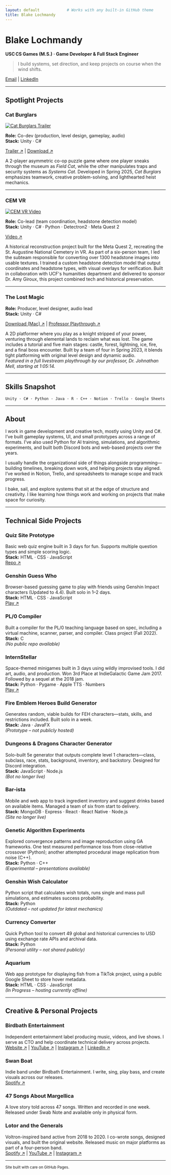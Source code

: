 ```yaml
---
layout: default            # Works with any built‑in GitHub theme
title: Blake Lochmandy
---
```


# Blake Lochmandy  
**USC CS Games (M.S.) · Game Developer & Full Stack Engineer**

> I build systems, set direction, and keep projects on course when the wind shifts.

[Email](mailto:blakeloch@gmail.com) | [LinkedIn](https://linkedin.com/in/blakeloch)

---

## Spotlight Projects

### Cat Burglars  
[![Cat Burglars Trailer](https://img.youtube.com/vi/aVZ_uZB_F7M/0.jpg)](https://www.youtube.com/watch?v=aVZ_uZB_F7M)

**Role:** Co-dev (production, level design, gameplay, audio)  
**Stack:** Unity · C#  

[Trailer ↗](https://www.youtube.com/watch?v=aVZ_uZB_F7M) | [Download ↗](DOWNLOAD_LINK_CAT_BURGLARS)

A 2-player asymmetric co-op puzzle game where one player sneaks through the museum as *Field Cat*, while the other manipulates traps and security systems as *Systems Cat*. Developed in Spring 2025, *Cat Burglars* emphasizes teamwork, creative problem-solving, and lighthearted heist mechanics.

---

### CEM VR  
[![CEM VR Video](https://img.youtube.com/vi/Z5CeIh9vH9A/0.jpg)](https://www.youtube.com/watch?v=Z5CeIh9vH9A)

**Role:** Co-lead (team coordination, headstone detection model)  
**Stack:** Unity · C# · Python · Detectron2 · Meta Quest 2  

[Video ↗](https://www.youtube.com/watch?v=Z5CeIh9vH9A)

A historical reconstruction project built for the Meta Quest 2, recreating the St. Augustine National Cemetery in VR. As part of a six-person team, I led the subteam responsible for converting over 1300 headstone images into usable textures. I trained a custom headstone detection model that output coordinates and headstone types, with visual overlays for verification. Built in collaboration with UCF's humanities department and delivered to sponsor Dr. Amy Giroux, this project combined tech and historical preservation.

---

### The Lost Magic  

**Role:** Producer, level designer, audio lead  
**Stack:** Unity · C#  

[Download (Mac) ↗](MAC_BUILD_LINK_LOST_MAGIC) | [Professor Playthrough ↗](https://youtu.be/etx_1UUHOF8?t=3914)

A 2D platformer where you play as a knight stripped of your power, venturing through elemental lands to reclaim what was lost. The game includes a tutorial and five main stages: castle, forest, lightning, ice, fire, and a final boss encounter. Built by a team of four in Spring 2023, it blends tight platforming with original level design and dynamic audio.  
*Featured in a full livestream playthrough by our professor, Dr. Johnathan Mell, starting at 1:05:14.*

---

## Skills Snapshot
`Unity · C# · Python · Java · R · C++ · Notion · Trello · Google Sheets`

---

## About
I work in game development and creative tech, mostly using Unity and C#. I’ve built gameplay systems, UI, and small prototypes across a range of formats. I’ve also used Python for AI training, simulations, and algorithmic experiments, and built both Discord bots and web-based projects over the years.

I usually handle the organizational side of things alongside programming—building timelines, breaking down work, and helping projects stay aligned. I’ve worked in Notion, Trello, and spreadsheets to manage scope and track progress.

I bake, sail, and explore systems that sit at the edge of structure and creativity. I like learning how things work and working on projects that make space for curiosity.

---

## Technical Side Projects

### Quiz Site Prototype  
Basic web quiz engine built in 3 days for fun. Supports multiple question types and simple scoring logic.  
**Stack:** HTML · CSS · JavaScript  
[Repo ↗](GITHUB_LINK_TBD)

### Genshin Guess Who  
Browser-based guessing game to play with friends using Genshin Impact characters (Updated to 4.4). Built solo in 1–2 days.  
**Stack:** HTML · CSS · JavaScript  
[Play ↗](https://blaketgs.github.io/GenshinGuessWho/)

### PL/0 Compiler  
Built a compiler for the PL/0 teaching language based on spec, including a virtual machine, scanner, parser, and compiler. Class project (Fall 2022).  
**Stack:** C  
*(No public repo available)*

### InternStellar  
Space-themed minigames built in 3 days using wildly improvised tools. I did art, audio, and production. Won 3rd Place at IndieGalactic Game Jam 2017. Followed by a sequel at the 2018 jam.  
**Stack:** Python · Pygame · Apple TTS · Numbers  
[Play ↗](https://internstellar.itch.io/internstellar)

### Fire Emblem Heroes Build Generator  
Generates random, viable builds for FEH characters—stats, skills, and restrictions included. Built solo in a week.  
**Stack:** Java · JavaFX  
*(Prototype – not publicly hosted)*

### Dungeons & Dragons Character Generator  
Solo-built 5e generator that outputs complete level 1 characters—class, subclass, race, stats, background, inventory, and backstory. Designed for Discord integration.  
**Stack:** JavaScript · Node.js  
*(Bot no longer live)*

### Bar-ista  
Mobile and web app to track ingredient inventory and suggest drinks based on available items. Managed a team of six from start to delivery.  
**Stack:** MongoDB · Express · React · React Native · Node.js  
*(Site no longer live)*

### Genetic Algorithm Experiments  
Explored convergence patterns and image reproduction using GA frameworks. One test measured performance loss from close-relative crossover (Python); another attempted procedural image replication from noise (C++).  
**Stack:** Python · C++  
*(Experimental – presentations available)*

### Genshin Wish Calculator  
Python script that calculates wish totals, runs single and mass pull simulations, and estimates success probability.  
**Stack:** Python  
*(Outdated – not updated for latest mechanics)*

### Currency Converter  
Quick Python tool to convert 49 global and historical currencies to USD using exchange rate APIs and archival data.  
**Stack:** Python  
*(Personal utility – not shared publicly)*

### Aquarium  
Web app prototype for displaying fish from a TikTok project, using a public Google Sheet to store hover metadata.  
**Stack:** HTML · CSS · JavaScript  
*(In Progress – hosting currently offline)*

---

## Creative & Personal Projects

### Birdbath Entertainment  
Independent entertainment label producing music, videos, and live shows. I serve as CTO and help coordinate technical delivery across projects.  
[Website ↗](https://birdbathentertainment.com) | [YouTube ↗](https://www.youtube.com/@birdbathentertainment) | [Instagram ↗](https://www.instagram.com/birdbathentertainment) | [LinkedIn ↗](https://www.linkedin.com/company/birdbath-entertainment/)

### Swan Boat  
Indie band under Birdbath Entertainment. I write, sing, play bass, and create visuals across our releases.  
[Spotify ↗](https://open.spotify.com/artist/6eI0kkMCGfJHFC3C053J4K)

### 47 Songs About Margellica  
A love story told across 47 songs. Written and recorded in one week. Released under Swab Note and available only in physical form.

### Lotor and the Generals  
Voltron-inspired band active from 2018 to 2020. I co-wrote songs, designed visuals, and built the original website. Released music on major platforms as part of a four-person band.  
[Spotify ↗](https://open.spotify.com/artist/28Nf5ibz9me2jeGpyz7QXf) | [YouTube ↗](https://www.youtube.com/c/LotorandtheGenerals) | [Instagram ↗](https://www.instagram.com/lotorandthegenerals/)

---

<small>Site built with care on GitHub Pages.</small>

